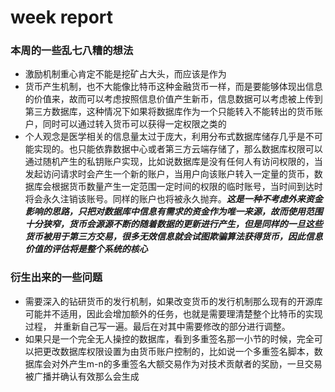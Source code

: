 # week report
### 本周的一些乱七八糟的想法
- 激励机制重心肯定不能是挖矿占大头，而应该是作为
- 货币产生机制，也不大能像比特币这种金融货币一样，而是要能够体现出信息的价值来，故而可以考虑按照信息价值产生新币，信息数据可以考虑被上传到第三方数据库，这种情况下如果将数据库作为一个只能转入不能转出的货币账户，同时可以通过转入货币可以获得一定权限之类的
- 个人观念是医学相关的信息量太过于庞大，利用分布式数据库储存几乎是不可能实现的。也只能依靠数据中心或者第三方云端存储了，那么数据库权限可以通过随机产生的私钥账户实现，比如说数据库是没有任何人有访问权限的，当发起访问请求时会产生一个新的账户，当用户向该账户转入一定量的货币，数据库会根据货币数量产生一定范围一定时间的权限的临时账号，当时间到达时将会永久注销该账号。同样的账户也将被永久抛弃。***这是一种不考虑外来资金影响的思路，只把对数据库中信息有需求的资金作为唯一来源，故而使用范围十分狭窄，货币会源源不断的随着数据的更新进行产生，但是同样的一旦这些货币被用于第三方交易，很多无效信息就会试图欺骗算法获得货币，因此信息价值的评估将是整个系统的核心***

### 衍生出来的一些问题
- 需要深入的钻研货币的发行机制，如果改变货币的发行机制那么现有的开源库可能并不适用，因此会增加额外的任务，也就是需要理清楚整个比特币的实现过程， 并重新自己写一遍。最后在对其中需要修改的部分进行调整。
- 如果只是一个完全无人操控的数据库，看到多重签名那一小节的时候，完全可以把更改数据库权限设置为由货币账户控制的，比如说一个多重签名脚本，数据库会对外产生m-n的多重签名大额交易作为对技术贡献者的奖励，一旦交易被广播并确认有效那么会生成
